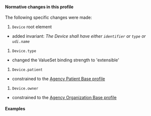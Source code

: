 #### Normative changes in this profile
The following specific changes were made:
1. `Device` root element
- added invariant: *The Device shall have either `identifier` or `type` or `udi.name`*
1. `Device.type`
- changed the ValueSet binding strength to 'extensible'
1. `Device.patient`
- constrained to the [Agency Patient Base profile](StructureDefinition-patient-dh-base-1.html)
1. `Device.owner`
- constrained to the [Agency Organization Base profile](StructureDefinition-organization-dh-base-1.html)

#### Examples
